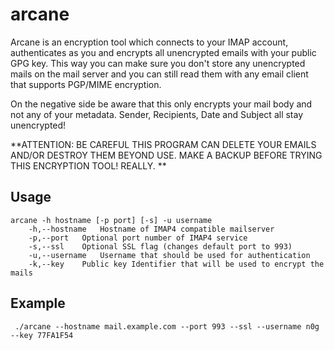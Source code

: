 # arcane #

Arcane is an encryption tool which connects to your IMAP account, authenticates as you and encrypts all unencrypted emails with your public GPG key. This way you can make sure you don't store any unencrypted mails on the mail server and you can still read them with any email client that supports PGP/MIME encryption.

On the negative side be aware that this only encrypts your mail body and not any of your metadata. Sender, Recipients, Date and Subject all stay unencrypted!

**ATTENTION: BE CAREFUL THIS PROGRAM CAN DELETE YOUR EMAILS AND/OR
DESTROY THEM BEYOND USE. MAKE A BACKUP BEFORE TRYING THIS ENCRYPTION
TOOL! REALLY. **

## Usage ##
    arcane -h hostname [-p port] [-s] -u username
        -h,--hostname	Hostname of IMAP4 compatible mailserver
        -p,--port	Optional port number of IMAP4 service
        -s,--ssl	Optional SSL flag (changes default port to 993)
        -u,--username	Username that should be used for authentication
        -k,--key	Public key Identifier that will be used to encrypt the mails


## Example ##
     ./arcane --hostname mail.example.com --port 993 --ssl --username n0g --key 77FA1F54
